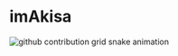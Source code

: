 ﻿# imAkisa
<picture>
  <source media="(prefers-color-scheme: dark)" srcset="https://raw.githubusercontent.com/imAkisa/imAkisa/output/github-contribution-grid-snake-dark.svg">
  <source media="(prefers-color-scheme: light)" srcset="https://raw.githubusercontent.com/imAkisa/imAkisa/output/github-contribution-grid-snake.svg">
  <img alt="github contribution grid snake animation" src="https://raw.githubusercontent.com/imAkisa/imAkisa/dist/github-contribution-grid-snake.svg.svg">
</picture>
